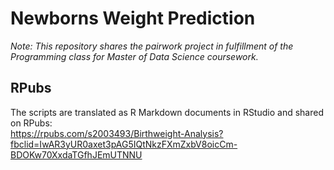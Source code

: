 # Newborns Weight Prediction
*Note: This repository shares the pairwork project in fulfillment of the Programming class for Master of Data Science coursework.*

## RPubs 
The scripts are translated as R Markdown documents in RStudio and shared on RPubs:\
https://rpubs.com/s2003493/Birthweight-Analysis?fbclid=IwAR3yUR0axet3pAG5IQtNkzFXmZxbV8oicCm-BDOKw70XxdaTGfhJEmUTNNU
